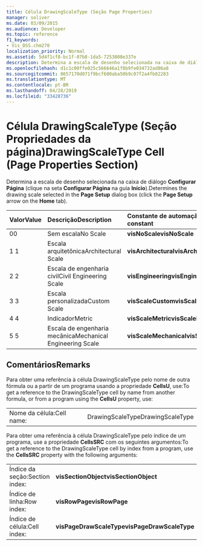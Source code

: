 ```yaml
---
title: Célula DrawingScaleType (Seção Page Properties)
manager: soliver
ms.date: 03/09/2015
ms.audience: Developer
ms.topic: reference
f1_keywords:
- Vis_DSS.chm270
localization_priority: Normal
ms.assetid: 5d4f1cf8-bc1f-07b8-1da5-7253808e337e
description: Determina a escala de desenho selecionada na caixa de diálogo Configurar Página (clique na seta Configurar Página na guia Início).
ms.openlocfilehash: d1c1c00ffe025c566646a1f8b9fe034732ad86a8
ms.sourcegitcommit: 8657170d071f9bcf680aba50b9c07f2a4fb82283
ms.translationtype: MT
ms.contentlocale: pt-BR
ms.lasthandoff: 04/28/2019
ms.locfileid: "33428736"
---
```

# <a name="drawingscaletype-cell-page-properties-section"></a><span data-ttu-id="d30f9-103">Célula DrawingScaleType (Seção Propriedades da página)</span><span class="sxs-lookup"><span data-stu-id="d30f9-103">DrawingScaleType Cell (Page Properties Section)</span></span>

<span data-ttu-id="d30f9-104">Determina a escala de desenho selecionada na caixa de diálogo **Configurar Página** (clique na seta **Configurar Página** na guia **Início**).</span><span class="sxs-lookup"><span data-stu-id="d30f9-104">Determines the drawing scale selected in the **Page Setup** dialog box (click the **Page Setup** arrow on the **Home** tab).</span></span> 
  
|<span data-ttu-id="d30f9-105">**Valor**</span><span class="sxs-lookup"><span data-stu-id="d30f9-105">**Value**</span></span>|<span data-ttu-id="d30f9-106">**Descrição**</span><span class="sxs-lookup"><span data-stu-id="d30f9-106">**Description**</span></span>|<span data-ttu-id="d30f9-107">**Constante de automação**</span><span class="sxs-lookup"><span data-stu-id="d30f9-107">**Automation constant**</span></span>|
|:-----|:-----|:-----|
| <span data-ttu-id="d30f9-108">0</span><span class="sxs-lookup"><span data-stu-id="d30f9-108">0</span></span>  <br/> | <span data-ttu-id="d30f9-109">Sem escala</span><span class="sxs-lookup"><span data-stu-id="d30f9-109">No Scale</span></span>  <br/> |<span data-ttu-id="d30f9-110">**visNoScale**</span><span class="sxs-lookup"><span data-stu-id="d30f9-110">**visNoScale**</span></span> <br/> |
| <span data-ttu-id="d30f9-111">1 </span><span class="sxs-lookup"><span data-stu-id="d30f9-111">1</span></span>  <br/> | <span data-ttu-id="d30f9-112">Escala arquitetônica</span><span class="sxs-lookup"><span data-stu-id="d30f9-112">Architectural Scale</span></span>  <br/> |<span data-ttu-id="d30f9-113">**visArchitectural**</span><span class="sxs-lookup"><span data-stu-id="d30f9-113">**visArchitectural**</span></span> <br/> |
| <span data-ttu-id="d30f9-114">2 </span><span class="sxs-lookup"><span data-stu-id="d30f9-114">2</span></span>  <br/> | <span data-ttu-id="d30f9-115">Escala de engenharia civil</span><span class="sxs-lookup"><span data-stu-id="d30f9-115">Civil Engineering Scale</span></span>  <br/> |<span data-ttu-id="d30f9-116">**visEngineering**</span><span class="sxs-lookup"><span data-stu-id="d30f9-116">**visEngineering**</span></span> <br/> |
| <span data-ttu-id="d30f9-117">3 </span><span class="sxs-lookup"><span data-stu-id="d30f9-117">3</span></span>  <br/> | <span data-ttu-id="d30f9-118">Escala personalizada</span><span class="sxs-lookup"><span data-stu-id="d30f9-118">Custom Scale</span></span>  <br/> |<span data-ttu-id="d30f9-119">**visScaleCustom**</span><span class="sxs-lookup"><span data-stu-id="d30f9-119">**visScaleCustom**</span></span> <br/> |
| <span data-ttu-id="d30f9-120">4 </span><span class="sxs-lookup"><span data-stu-id="d30f9-120">4</span></span>  <br/> | <span data-ttu-id="d30f9-121">Indicador</span><span class="sxs-lookup"><span data-stu-id="d30f9-121">Metric</span></span>  <br/> |<span data-ttu-id="d30f9-122">**visScaleMetric**</span><span class="sxs-lookup"><span data-stu-id="d30f9-122">**visScaleMetric**</span></span> <br/> |
| <span data-ttu-id="d30f9-123">5 </span><span class="sxs-lookup"><span data-stu-id="d30f9-123">5</span></span>  <br/> | <span data-ttu-id="d30f9-124">Escala de engenharia mecânica</span><span class="sxs-lookup"><span data-stu-id="d30f9-124">Mechanical Engineering Scale</span></span>  <br/> |<span data-ttu-id="d30f9-125">**visScaleMechanical**</span><span class="sxs-lookup"><span data-stu-id="d30f9-125">**visScaleMechanical**</span></span> <br/> |
   
## <a name="remarks"></a><span data-ttu-id="d30f9-126">Comentários</span><span class="sxs-lookup"><span data-stu-id="d30f9-126">Remarks</span></span>

<span data-ttu-id="d30f9-127">Para obter uma referência à célula DrawingScaleType pelo nome de outra fórmula ou a partir de um programa usando a propriedade **CellsU**, use:</span><span class="sxs-lookup"><span data-stu-id="d30f9-127">To get a reference to the DrawingScaleType cell by name from another formula, or from a program using the **CellsU** property, use:</span></span> 
  
|||
|:-----|:-----|
| <span data-ttu-id="d30f9-128">Nome da célula:</span><span class="sxs-lookup"><span data-stu-id="d30f9-128">Cell name:</span></span>  <br/> | <span data-ttu-id="d30f9-129">DrawingScaleType</span><span class="sxs-lookup"><span data-stu-id="d30f9-129">DrawingScaleType</span></span>  <br/> |
   
<span data-ttu-id="d30f9-130">Para obter uma referência à célula DrawingScaleType pelo índice de um programa, use a propriedade **CellsSRC** com os seguintes argumentos:</span><span class="sxs-lookup"><span data-stu-id="d30f9-130">To get a reference to the DrawingScaleType cell by index from a program, use the **CellsSRC** property with the following arguments:</span></span> 
  
|||
|:-----|:-----|
| <span data-ttu-id="d30f9-131">Índice da seção:</span><span class="sxs-lookup"><span data-stu-id="d30f9-131">Section index:</span></span>  <br/> |<span data-ttu-id="d30f9-132">**visSectionObject**</span><span class="sxs-lookup"><span data-stu-id="d30f9-132">**visSectionObject**</span></span> <br/> |
| <span data-ttu-id="d30f9-133">Índice de linha:</span><span class="sxs-lookup"><span data-stu-id="d30f9-133">Row index:</span></span>  <br/> |<span data-ttu-id="d30f9-134">**visRowPage**</span><span class="sxs-lookup"><span data-stu-id="d30f9-134">**visRowPage**</span></span> <br/> |
| <span data-ttu-id="d30f9-135">Índice de célula:</span><span class="sxs-lookup"><span data-stu-id="d30f9-135">Cell index:</span></span>  <br/> |<span data-ttu-id="d30f9-136">**visPageDrawScaleType**</span><span class="sxs-lookup"><span data-stu-id="d30f9-136">**visPageDrawScaleType**</span></span> <br/> |
   

